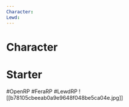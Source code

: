 ```yaml
---
Character: 
Lewd: 
---
```

# Character


# Starter


#OpenRP #FeraRP #LewdRP
![[b78105cbeeab0a9e9648f048be5ca04e.jpg]]